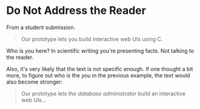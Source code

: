 
# Do Not Address the Reader


From a student submission. 

> Our prototype lets you build interactive web UIs using C. 

Who is *you* here? In scientific writing you're presenting facts. Not talking to the reader.

Also, it's very likely that the text is not specific enough. If one thought a bit more, to figure out who is the *you* in the previous example, the text would also become stronger: 

> Our prototype lets *the database administrator* build an interactive web UIs...

